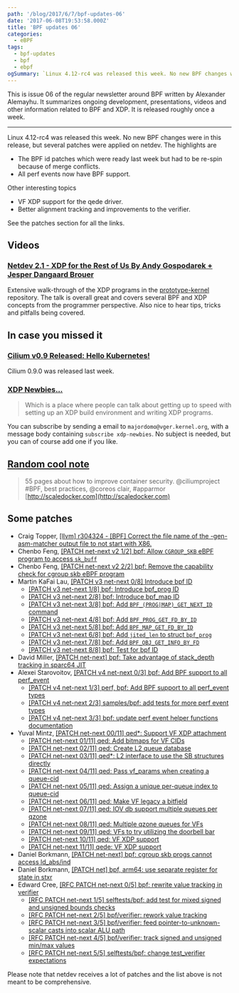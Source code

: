 ```yaml
---
path: '/blog/2017/6/7/bpf-updates-06'
date: '2017-06-08T19:53:58.000Z'
title: 'BPF updates 06'
categories:
  - eBPF
tags:
  - bpf-updates
  - bpf
  - ebpf
ogSummary: `Linux 4.12-rc4 was released this week. No new BPF changes were in this release, but several patches were applied on netdev.` 
---
```


This is issue 06 of the regular newsletter around BPF written by Alexander Alemayhu. It summarizes ongoing development, presentations, videos and other information related to BPF and XDP. It is released roughly once a week.

---

Linux 4.12-rc4 was released this week. No new BPF changes were in this release, but several patches were applied on netdev. The highlights are

- The BPF id patches which were ready last week but had to be re-spin because of merge conflicts.
- All perf events now have BPF support.

Other interesting topics

- VF XDP support for the qede driver.
- Better alignment tracking and improvements to the verifier.

See the patches section for all the links.

## Videos

### [Netdev 2.1 - XDP for the Rest of Us By Andy Gospodarek + Jesper Dangaard Brouer](https://youtu.be/iBkR4gvjxtE)

Extensive walk-through of the XDP programs in the [prototype-kernel](https://github.com/netoptimizer/prototype-kernel) repository. The talk is overall great and covers several BPF and XDP concepts from the programmer perspective. Also nice to hear tips, tricks and pitfalls being covered.

## In case you missed it

### [Cilium v0.9 Released: Hello Kubernetes!](https://www.cilium.io/blog/2017/5/31/cilium-v09-released-hello-kubernetes)

Cilium 0.9.0 was released last week.

### [XDP Newbies...](https://www.mail-archive.com/netdev@vger.kernel.org/msg162375.html)

> Which is a place where people can talk about getting up to speed with setting up an XDP build environment and writing XDP programs.

You can subscribe by sending a email to `majordomo@vger.kernel.org`, with a message body containing `subscribe xdp-newbies`. No subject is needed, but you can of course add one if you like.

## [Random cool note](https://twitter.com/GianArb/status/871808740080615424)

> 55 pages about how to improve container security. @ciliumproject #BPF, best practices, @coreos clair, #apparmor [http://scaledocker.com](http://scaledocker.com)

## Some patches

- Craig Topper, [[llvm] r304324 - [BPF] Correct the file name of the -gen-asm-matcher output file to not start with X86.](http://llvm.org/viewvc/llvm-project?rev=304324&view=rev)
- Chenbo Feng, [[PATCH net-next v2 1/2] bpf: Allow `CGROUP_SKB` eBPF program to access `sk_buff`](https://www.spinics.net/lists/netdev/msg437923.html)
- Chenbo Feng, [[PATCH net-next v2 2/2] bpf: Remove the capability check for cgroup skb eBPF program](https://www.spinics.net/lists/netdev/msg437922.html)
- Martin KaFai Lau, [[PATCH v3 net-next 0/8] Introduce bpf ID](https://www.spinics.net/lists/netdev/msg438573.html)
  - [[PATCH v3 net-next 1/8] bpf: Introduce bpf_prog ID](https://www.spinics.net/lists/netdev/msg438579.html)
  - [[PATCH v3 net-next 2/8] bpf: Introduce bpf_map ID](https://www.spinics.net/lists/netdev/msg438577.html)
  - [[PATCH v3 net-next 3/8] bpf: Add `BPF_(PROG|MAP)_GET_NEXT_ID` command](https://www.spinics.net/lists/netdev/msg438575.html)
  - [[PATCH v3 net-next 4/8] bpf: Add `BPF_PROG_GET_FD_BY_ID`](https://www.spinics.net/lists/netdev/msg438572.html)
  - [[PATCH v3 net-next 5/8] bpf: Add `BPF_MAP_GET_FD_BY_ID`](https://www.spinics.net/lists/netdev/msg438571.html)
  - [[PATCH v3 net-next 6/8] bpf: Add `jited_len` to struct `bpf_prog`](https://www.spinics.net/lists/netdev/msg438576.html)
  - [[PATCH v3 net-next 7/8] bpf: Add `BPF_OBJ_GET_INFO_BY_FD`](https://www.spinics.net/lists/netdev/msg438578.html)
  - [[PATCH v3 net-next 8/8] bpf: Test for bpf ID](https://www.spinics.net/lists/netdev/msg438574.html)
- David Miller, [[PATCH net-next] bpf: Take advantage of stack_depth tracking in sparc64 JIT](https://www.spinics.net/lists/netdev/msg437932.html)
- Alexei Starovoitov, [[PATCH v4 net-next 0/3] bpf: Add BPF support to all perf_event](http://www.mail-archive.com/linux-kernel@vger.kernel.org/msg1411973.html)
  - [[PATCH v4 net-next 1/3] perf, bpf: Add BPF support to all perf_event types](http://www.mail-archive.com/linux-kernel@vger.kernel.org/msg1411972.html)
  - [[PATCH v4 net-next 2/3] samples/bpf: add tests for more perf event types](http://www.mail-archive.com/linux-kernel@vger.kernel.org/msg1411978.html)
  - [[PATCH v4 net-next 3/3] bpf: update perf event helper functions documentation](http://www.mail-archive.com/linux-kernel@vger.kernel.org/msg1411979.html)
- Yuval Mintz, [[PATCH net-next 00/11] qed\*: Support VF XDP attachment](https://www.mail-archive.com/netdev@vger.kernel.org/msg139507.html)
  - [[PATCH net-next 01/11] qed: Add bitmaps for VF CIDs](https://www.mail-archive.com/netdev@vger.kernel.org/msg171602.html)
  - [[PATCH net-next 02/11] qed: Create L2 queue database](https://www.mail-archive.com/netdev@vger.kernel.org/msg171608.html)
  - [[PATCH net-next 03/11] qed\*: L2 interface to use the SB structures directly](https://www.mail-archive.com/netdev@vger.kernel.org/msg171609.html)
  - [[PATCH net-next 04/11] qed: Pass vf_params when creating a queue-cid](https://www.mail-archive.com/netdev@vger.kernel.org/msg171605.html)
  - [[PATCH net-next 05/11] qed: Assign a unique per-queue index to queue-cid](https://www.mail-archive.com/netdev@vger.kernel.org/msg171613.html)
  - [[PATCH net-next 06/11] qed: Make VF legacy a bitfield](https://www.mail-archive.com/netdev@vger.kernel.org/msg171607.html)
  - [[PATCH net-next 07/11] qed: IOV db support multiple queues per qzone](https://www.mail-archive.com/netdev@vger.kernel.org/msg171610.html)
  - [[PATCH net-next 08/11] qed: Multiple qzone queues for VFs](https://www.mail-archive.com/netdev@vger.kernel.org/msg171606.html)
  - [[PATCH net-next 09/11] qed: VFs to try utilizing the doorbell bar](https://www.mail-archive.com/netdev@vger.kernel.org/msg171612.html)
  - [[PATCH net-next 10/11] qed: VF XDP support](https://www.mail-archive.com/netdev@vger.kernel.org/msg171604.html)
  - [[PATCH net-next 11/11] qede: VF XDP support](https://www.mail-archive.com/netdev@vger.kernel.org/msg171611.html)
- Daniel Borkmann, [[PATCH net-next] bpf: cgroup skb progs cannot access ld_abs/ind](https://patchwork.ozlabs.org/patch/771946/)
- Daniel Borkmann, [[PATCH net] bpf, arm64: use separate register for state in stxr](https://patchwork.ozlabs.org/patch/772377/)
- Edward Cree, [[RFC PATCH net-next 0/5] bpf: rewrite value tracking in verifier](https://www.spinics.net/lists/kernel/msg2526933.html)
  - [[RFC PATCH net-next 1/5] selftests/bpf: add test for mixed signed and unsigned bounds checks](https://www.spinics.net/lists/kernel/msg2526942.html)
  - [[RFC PATCH net-next 2/5] bpf/verifier: rework value tracking](https://www.spinics.net/lists/kernel/msg2526951.html)
  - [[RFC PATCH net-next 3/5] bpf/verifier: feed pointer-to-unknown-scalar casts into scalar ALU path](https://www.spinics.net/lists/kernel/msg2526952.html)
  - [[RFC PATCH net-next 4/5] bpf/verifier: track signed and unsigned min/max values](https://www.spinics.net/lists/kernel/msg2526945.html)
  - [[RFC PATCH net-next 5/5] selftests/bpf: change test_verifier expectations](https://www.spinics.net/lists/kernel/msg2526950.html)

Please note that netdev receives a lot of patches and the list above is not meant to be comprehensive.
